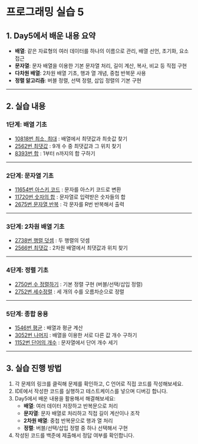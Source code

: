 # 프로그래밍 실습 5

## 1. Day5에서 배운 내용 요약

- **배열**: 같은 자료형의 여러 데이터를 하나의 이름으로 관리, 배열 선언, 초기화, 요소 접근
- **문자열**: 문자 배열을 이용한 기본 문자열 처리, 길이 계산, 복사, 비교 등 직접 구현
- **다차원 배열**: 2차원 배열 기초, 행과 열 개념, 중첩 반복문 사용
- **정렬 알고리즘**: 버블 정렬, 선택 정렬, 삽입 정렬의 기본 구현

---

## 2. 실습 내용

### 1단계: 배열 기초

- [10818번 최소, 최대](https://www.acmicpc.net/problem/10818) : 배열에서 최댓값과 최솟값 찾기
- [2562번 최댓값](https://www.acmicpc.net/problem/2562) : 9개 수 중 최댓값과 그 위치 찾기
- [8393번 합](https://www.acmicpc.net/problem/8393) : 1부터 n까지의 합 구하기

---

### 2단계: 문자열 기초

- [11654번 아스키 코드](https://www.acmicpc.net/problem/11654) : 문자를 아스키 코드로 변환
- [11720번 숫자의 합](https://www.acmicpc.net/problem/11720) : 문자열로 입력받은 숫자들의 합
- [2675번 문자열 반복](https://www.acmicpc.net/problem/2675) : 각 문자를 R번 반복해서 출력

---

### 3단계: 2차원 배열 기초

- [2738번 행렬 덧셈](https://www.acmicpc.net/problem/2738) : 두 행렬의 덧셈
- [2566번 최댓값](https://www.acmicpc.net/problem/2566) : 2차원 배열에서 최댓값과 위치 찾기

---

### 4단계: 정렬 기초

- [2750번 수 정렬하기](https://www.acmicpc.net/problem/2750) : 기본 정렬 구현 (버블/선택/삽입 정렬)
- [2752번 세수정렬](https://www.acmicpc.net/problem/2752) : 세 개의 수를 오름차순으로 정렬

---

### 5단계: 종합 응용

- [1546번 평균](https://www.acmicpc.net/problem/1546) : 배열과 평균 계산
- [3052번 나머지](https://www.acmicpc.net/problem/3052) : 배열을 이용한 서로 다른 값 개수 구하기
- [1152번 단어의 개수](https://www.acmicpc.net/problem/1152) : 문자열에서 단어 개수 세기

---

## 3. 실습 진행 방법

1. 각 문제의 링크를 클릭해 문제를 확인하고, C 언어로 직접 코드를 작성해보세요.
2. IDE에서 작성한 코드를 실행하고 테스트케이스를 넣으며 디버깅 합니다.
3. Day5에서 배운 내용을 활용해서 해결해보세요:
   - **배열**: 여러 데이터 저장하고 반복문으로 처리
   - **문자열**: 문자 배열로 처리하고 직접 길이 계산이나 조작
   - **2차원 배열**: 중첩 반복문으로 행과 열 처리
   - **정렬**: 버블/선택/삽입 정렬 중 하나 선택해서 구현
4. 작성된 코드를 백준에 제출해서 정답 여부를 확인합니다. 